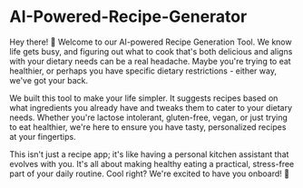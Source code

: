 # AI-Powered-Recipe-Generator

Hey there! 👋 Welcome to our AI-powered Recipe Generation Tool. We know life gets busy, and figuring out what to cook that's both delicious and aligns with your dietary needs can be a real headache. Maybe you're trying to eat healthier, or perhaps you have specific dietary restrictions - either way, we've got your back.

We built this tool to make your life simpler. It suggests recipes based on what ingredients you already have and tweaks them to cater to your dietary needs. Whether you're lactose intolerant, gluten-free, vegan, or just trying to eat healthier, we're here to ensure you have tasty, personalized recipes at your fingertips.

This isn't just a recipe app; it's like having a personal kitchen assistant that evolves with you. It's all about making healthy eating a practical, stress-free part of your daily routine. Cool right? We're excited to have you onboard! 🥳
